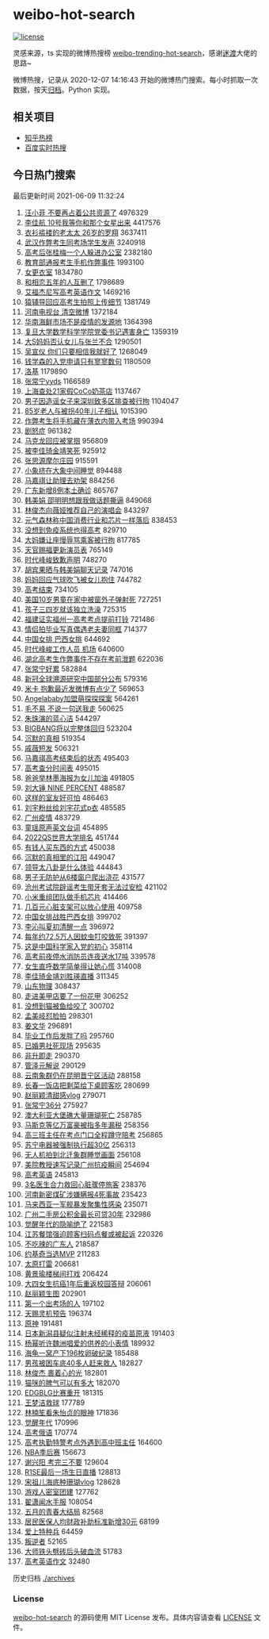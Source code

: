 # weibo-hot-search

[![license](https://img.shields.io/github/license/Arrackisarookie/weibo-hot-search)](https://github.com/Arrackisarookie/weibo-hot-search/blob/master/LICENSE)

灵感来源，ts 实现的微博热搜榜 [weibo-trending-hot-search](https://github.com/justjavac/weibo-trending-hot-search)，感谢[迷渡](https://github.com/justjavac)大佬的思路~

微博热搜，记录从 2020-12-07 14:16:43 开始的微博热门搜索。每小时抓取一次数据，按天[归档](./archives)。Python 实现。

## 相关项目
+ [知乎热榜](https://github.com/Arrackisarookie/zhihu-top-search)
+ [百度实时热搜](https://github.com/Arrackisarookie/baidu-hot-search)

## 今日热门搜索

<!-- Rank Begin -->

最后更新时间 2021-06-09 11:32:24

1. [汪小菲 不要再占着公共资源了](https://s.weibo.com/weibo?q=%23%E6%B1%AA%E5%B0%8F%E8%8F%B2%20%E4%B8%8D%E8%A6%81%E5%86%8D%E5%8D%A0%E7%9D%80%E5%85%AC%E5%85%B1%E8%B5%84%E6%BA%90%E4%BA%86%23&Refer=top) 4976329
1. [李佳航 10号我等你和那个女星出来](https://s.weibo.com/weibo?q=%E6%9D%8E%E4%BD%B3%E8%88%AA%2010%E5%8F%B7%E6%88%91%E7%AD%89%E4%BD%A0%E5%92%8C%E9%82%A3%E4%B8%AA%E5%A5%B3%E6%98%9F%E5%87%BA%E6%9D%A5&Refer=top) 4417576
1. [衣衫褴褛的老太太 26岁的罗翔](https://s.weibo.com/weibo?q=%E8%A1%A3%E8%A1%AB%E8%A4%B4%E8%A4%9B%E7%9A%84%E8%80%81%E5%A4%AA%E5%A4%AA%2026%E5%B2%81%E7%9A%84%E7%BD%97%E7%BF%94&Refer=top) 3637411
1. [武汉作弊考生同考场学生发声](https://s.weibo.com/weibo?q=%23%E6%AD%A6%E6%B1%89%E4%BD%9C%E5%BC%8A%E8%80%83%E7%94%9F%E5%90%8C%E8%80%83%E5%9C%BA%E5%AD%A6%E7%94%9F%E5%8F%91%E5%A3%B0%23&Refer=top) 3240918
1. [高考后张桂梅一个人躲进办公室](https://s.weibo.com/weibo?q=%23%E9%AB%98%E8%80%83%E5%90%8E%E5%BC%A0%E6%A1%82%E6%A2%85%E4%B8%80%E4%B8%AA%E4%BA%BA%E8%BA%B2%E8%BF%9B%E5%8A%9E%E5%85%AC%E5%AE%A4%23&Refer=top) 2382180
1. [教育部通报考生手机作弊事件](https://s.weibo.com/weibo?q=%E6%95%99%E8%82%B2%E9%83%A8%E9%80%9A%E6%8A%A5%E8%80%83%E7%94%9F%E6%89%8B%E6%9C%BA%E4%BD%9C%E5%BC%8A%E4%BA%8B%E4%BB%B6&Refer=top) 1993100
1. [女更衣室](https://s.weibo.com/weibo?q=%E5%A5%B3%E6%9B%B4%E8%A1%A3%E5%AE%A4&Refer=top) 1834780
1. [和相恋五年的人互删了](https://s.weibo.com/weibo?q=%23%E5%92%8C%E7%9B%B8%E6%81%8B%E4%BA%94%E5%B9%B4%E7%9A%84%E4%BA%BA%E4%BA%92%E5%88%A0%E4%BA%86%23&Refer=top) 1798689
1. [艾福杰尼写高考英语作文](https://s.weibo.com/weibo?q=%23%E8%89%BE%E7%A6%8F%E6%9D%B0%E5%B0%BC%E5%86%99%E9%AB%98%E8%80%83%E8%8B%B1%E8%AF%AD%E4%BD%9C%E6%96%87%23&Refer=top) 1469216
1. [猿辅导回应高考生拍照上传细节](https://s.weibo.com/weibo?q=%23%E7%8C%BF%E8%BE%85%E5%AF%BC%E5%9B%9E%E5%BA%94%E9%AB%98%E8%80%83%E7%94%9F%E6%8B%8D%E7%85%A7%E4%B8%8A%E4%BC%A0%E7%BB%86%E8%8A%82%23&Refer=top) 1381749
1. [河南电视台 清空微博](https://s.weibo.com/weibo?q=%E6%B2%B3%E5%8D%97%E7%94%B5%E8%A7%86%E5%8F%B0%20%E6%B8%85%E7%A9%BA%E5%BE%AE%E5%8D%9A&Refer=top) 1372184
1. [华南海鲜市场不是疫情的发源地](https://s.weibo.com/weibo?q=%23%E5%8D%8E%E5%8D%97%E6%B5%B7%E9%B2%9C%E5%B8%82%E5%9C%BA%E4%B8%8D%E6%98%AF%E7%96%AB%E6%83%85%E7%9A%84%E5%8F%91%E6%BA%90%E5%9C%B0%23&Refer=top) 1364398
1. [复旦大学数学科学学院党委书记遇害身亡](https://s.weibo.com/weibo?q=%23%E5%A4%8D%E6%97%A6%E5%A4%A7%E5%AD%A6%E6%95%B0%E5%AD%A6%E7%A7%91%E5%AD%A6%E5%AD%A6%E9%99%A2%E5%85%9A%E5%A7%94%E4%B9%A6%E8%AE%B0%E9%81%87%E5%AE%B3%E8%BA%AB%E4%BA%A1%23&Refer=top) 1359319
1. [大S妈妈否认女儿与张兰不合](https://s.weibo.com/weibo?q=%23%E5%A4%A7S%E5%A6%88%E5%A6%88%E5%90%A6%E8%AE%A4%E5%A5%B3%E5%84%BF%E4%B8%8E%E5%BC%A0%E5%85%B0%E4%B8%8D%E5%90%88%23&Refer=top) 1290501
1. [吴宣仪 你们只要相信我就好了](https://s.weibo.com/weibo?q=%E5%90%B4%E5%AE%A3%E4%BB%AA%20%E4%BD%A0%E4%BB%AC%E5%8F%AA%E8%A6%81%E7%9B%B8%E4%BF%A1%E6%88%91%E5%B0%B1%E5%A5%BD%E4%BA%86&Refer=top) 1268049
1. [钱学森的入党申请只有寥寥数句](https://s.weibo.com/weibo?q=%23%E9%92%B1%E5%AD%A6%E6%A3%AE%E7%9A%84%E5%85%A5%E5%85%9A%E7%94%B3%E8%AF%B7%E5%8F%AA%E6%9C%89%E5%AF%A5%E5%AF%A5%E6%95%B0%E5%8F%A5%23&Refer=top) 1180509
1. [洛基](https://s.weibo.com/weibo?q=%E6%B4%9B%E5%9F%BA&Refer=top) 1179890
1. [张常宁yyds](https://s.weibo.com/weibo?q=%E5%BC%A0%E5%B8%B8%E5%AE%81yyds&Refer=top) 1166589
1. [上海查处21家假CoCo奶茶店](https://s.weibo.com/weibo?q=%23%E4%B8%8A%E6%B5%B7%E6%9F%A5%E5%A4%8421%E5%AE%B6%E5%81%87CoCo%E5%A5%B6%E8%8C%B6%E5%BA%97%23&Refer=top) 1137467
1. [男子因造谣女子来深圳致多区排查被行拘](https://s.weibo.com/weibo?q=%23%E7%94%B7%E5%AD%90%E5%9B%A0%E9%80%A0%E8%B0%A3%E5%A5%B3%E5%AD%90%E6%9D%A5%E6%B7%B1%E5%9C%B3%E8%87%B4%E5%A4%9A%E5%8C%BA%E6%8E%92%E6%9F%A5%E8%A2%AB%E8%A1%8C%E6%8B%98%23&Refer=top) 1104047
1. [85岁老人与被拐40年儿子相认](https://s.weibo.com/weibo?q=%2385%E5%B2%81%E8%80%81%E4%BA%BA%E4%B8%8E%E8%A2%AB%E6%8B%9040%E5%B9%B4%E5%84%BF%E5%AD%90%E7%9B%B8%E8%AE%A4%23&Refer=top) 1015390
1. [作弊考生将手机藏在薄衣内带入考场](https://s.weibo.com/weibo?q=%23%E4%BD%9C%E5%BC%8A%E8%80%83%E7%94%9F%E5%B0%86%E6%89%8B%E6%9C%BA%E8%97%8F%E5%9C%A8%E8%96%84%E8%A1%A3%E5%86%85%E5%B8%A6%E5%85%A5%E8%80%83%E5%9C%BA%23&Refer=top) 990394
1. [剧怒症](https://s.weibo.com/weibo?q=%23%E5%89%A7%E6%80%92%E7%97%87%23&Refer=top) 961382
1. [马克龙回应被掌掴](https://s.weibo.com/weibo?q=%23%E9%A9%AC%E5%85%8B%E9%BE%99%E5%9B%9E%E5%BA%94%E8%A2%AB%E6%8E%8C%E6%8E%B4%23&Refer=top) 956809
1. [被李佳琦金靖笑死](https://s.weibo.com/weibo?q=%23%E8%A2%AB%E6%9D%8E%E4%BD%B3%E7%90%A6%E9%87%91%E9%9D%96%E7%AC%91%E6%AD%BB%23&Refer=top) 925912
1. [张思源摩尔庄园](https://s.weibo.com/weibo?q=%23%E5%BC%A0%E6%80%9D%E6%BA%90%E6%91%A9%E5%B0%94%E5%BA%84%E5%9B%AD%23&Refer=top) 915591
1. [小象挤在大象中间睡觉](https://s.weibo.com/weibo?q=%23%E5%B0%8F%E8%B1%A1%E6%8C%A4%E5%9C%A8%E5%A4%A7%E8%B1%A1%E4%B8%AD%E9%97%B4%E7%9D%A1%E8%A7%89%23&Refer=top) 894488
1. [马嘉祺让助理去劝架](https://s.weibo.com/weibo?q=%23%E9%A9%AC%E5%98%89%E7%A5%BA%E8%AE%A9%E5%8A%A9%E7%90%86%E5%8E%BB%E5%8A%9D%E6%9E%B6%23&Refer=top) 884256
1. [广东新增8例本土确诊](https://s.weibo.com/weibo?q=%23%E5%B9%BF%E4%B8%9C%E6%96%B0%E5%A2%9E8%E4%BE%8B%E6%9C%AC%E5%9C%9F%E7%A1%AE%E8%AF%8A%23&Refer=top) 865767
1. [韩美娟 邵明明想跟我做话题撕逼](https://s.weibo.com/weibo?q=%E9%9F%A9%E7%BE%8E%E5%A8%9F%20%E9%82%B5%E6%98%8E%E6%98%8E%E6%83%B3%E8%B7%9F%E6%88%91%E5%81%9A%E8%AF%9D%E9%A2%98%E6%92%95%E9%80%BC&Refer=top) 849068
1. [林俊杰向薇娅推荐自己的演唱会](https://s.weibo.com/weibo?q=%23%E6%9E%97%E4%BF%8A%E6%9D%B0%E5%90%91%E8%96%87%E5%A8%85%E6%8E%A8%E8%8D%90%E8%87%AA%E5%B7%B1%E7%9A%84%E6%BC%94%E5%94%B1%E4%BC%9A%23&Refer=top) 843297
1. [元气森林称中国消费行业和芯片一样落后](https://s.weibo.com/weibo?q=%23%E5%85%83%E6%B0%94%E6%A3%AE%E6%9E%97%E7%A7%B0%E4%B8%AD%E5%9B%BD%E6%B6%88%E8%B4%B9%E8%A1%8C%E4%B8%9A%E5%92%8C%E8%8A%AF%E7%89%87%E4%B8%80%E6%A0%B7%E8%90%BD%E5%90%8E%23&Refer=top) 838453
1. [没想到免疫系统也得高考](https://s.weibo.com/weibo?q=%23%E6%B2%A1%E6%83%B3%E5%88%B0%E5%85%8D%E7%96%AB%E7%B3%BB%E7%BB%9F%E4%B9%9F%E5%BE%97%E9%AB%98%E8%80%83%23&Refer=top) 829710
1. [大妈嫌让座慢辱骂乘客被行拘](https://s.weibo.com/weibo?q=%23%E5%A4%A7%E5%A6%88%E5%AB%8C%E8%AE%A9%E5%BA%A7%E6%85%A2%E8%BE%B1%E9%AA%82%E4%B9%98%E5%AE%A2%E8%A2%AB%E8%A1%8C%E6%8B%98%23&Refer=top) 817785
1. [天官赐福更新演员表](https://s.weibo.com/weibo?q=%23%E5%A4%A9%E5%AE%98%E8%B5%90%E7%A6%8F%E6%9B%B4%E6%96%B0%E6%BC%94%E5%91%98%E8%A1%A8%23&Refer=top) 765149
1. [时代峰峻致歉声明](https://s.weibo.com/weibo?q=%23%E6%97%B6%E4%BB%A3%E5%B3%B0%E5%B3%BB%E8%87%B4%E6%AD%89%E5%A3%B0%E6%98%8E%23&Refer=top) 748270
1. [胡宾果晒与韩美娟聊天记录](https://s.weibo.com/weibo?q=%E8%83%A1%E5%AE%BE%E6%9E%9C%E6%99%92%E4%B8%8E%E9%9F%A9%E7%BE%8E%E5%A8%9F%E8%81%8A%E5%A4%A9%E8%AE%B0%E5%BD%95&Refer=top) 747016
1. [妈妈回应气球吹飞被女儿抱住](https://s.weibo.com/weibo?q=%23%E5%A6%88%E5%A6%88%E5%9B%9E%E5%BA%94%E6%B0%94%E7%90%83%E5%90%B9%E9%A3%9E%E8%A2%AB%E5%A5%B3%E5%84%BF%E6%8A%B1%E4%BD%8F%23&Refer=top) 744782
1. [高考结束](https://s.weibo.com/weibo?q=%23%E9%AB%98%E8%80%83%E7%BB%93%E6%9D%9F%23&Refer=top) 734105
1. [美国10岁男童在家中被窗外子弹射死](https://s.weibo.com/weibo?q=%23%E7%BE%8E%E5%9B%BD10%E5%B2%81%E7%94%B7%E7%AB%A5%E5%9C%A8%E5%AE%B6%E4%B8%AD%E8%A2%AB%E7%AA%97%E5%A4%96%E5%AD%90%E5%BC%B9%E5%B0%84%E6%AD%BB%23&Refer=top) 727251
1. [孩子三四岁就该独立洗澡](https://s.weibo.com/weibo?q=%23%E5%AD%A9%E5%AD%90%E4%B8%89%E5%9B%9B%E5%B2%81%E5%B0%B1%E8%AF%A5%E7%8B%AC%E7%AB%8B%E6%B4%97%E6%BE%A1%23&Refer=top) 725315
1. [福建证实福州一高考考点提前打铃](https://s.weibo.com/weibo?q=%23%E7%A6%8F%E5%BB%BA%E8%AF%81%E5%AE%9E%E7%A6%8F%E5%B7%9E%E4%B8%80%E9%AB%98%E8%80%83%E8%80%83%E7%82%B9%E6%8F%90%E5%89%8D%E6%89%93%E9%93%83%23&Refer=top) 721486
1. [情侣拍毕业写真偶遇老夫妻同框](https://s.weibo.com/weibo?q=%23%E6%83%85%E4%BE%A3%E6%8B%8D%E6%AF%95%E4%B8%9A%E5%86%99%E7%9C%9F%E5%81%B6%E9%81%87%E8%80%81%E5%A4%AB%E5%A6%BB%E5%90%8C%E6%A1%86%23&Refer=top) 714377
1. [中国女排 巴西女排](https://s.weibo.com/weibo?q=%E4%B8%AD%E5%9B%BD%E5%A5%B3%E6%8E%92%20%E5%B7%B4%E8%A5%BF%E5%A5%B3%E6%8E%92&Refer=top) 644692
1. [时代峰峻工作人员 机场](https://s.weibo.com/weibo?q=%E6%97%B6%E4%BB%A3%E5%B3%B0%E5%B3%BB%E5%B7%A5%E4%BD%9C%E4%BA%BA%E5%91%98%20%E6%9C%BA%E5%9C%BA&Refer=top) 640600
1. [湖北高考生作弊事件不存在考前泄题](https://s.weibo.com/weibo?q=%23%E6%B9%96%E5%8C%97%E9%AB%98%E8%80%83%E7%94%9F%E4%BD%9C%E5%BC%8A%E4%BA%8B%E4%BB%B6%E4%B8%8D%E5%AD%98%E5%9C%A8%E8%80%83%E5%89%8D%E6%B3%84%E9%A2%98%23&Refer=top) 622036
1. [张常宁好累](https://s.weibo.com/weibo?q=%E5%BC%A0%E5%B8%B8%E5%AE%81%E5%A5%BD%E7%B4%AF&Refer=top) 582884
1. [新冠全球溯源研究中国部分公布](https://s.weibo.com/weibo?q=%23%E6%96%B0%E5%86%A0%E5%85%A8%E7%90%83%E6%BA%AF%E6%BA%90%E7%A0%94%E7%A9%B6%E4%B8%AD%E5%9B%BD%E9%83%A8%E5%88%86%E5%85%AC%E5%B8%83%23&Refer=top) 579316
1. [米卡 抱歉最近发微博有点少了](https://s.weibo.com/weibo?q=%23%E7%B1%B3%E5%8D%A1%20%E6%8A%B1%E6%AD%89%E6%9C%80%E8%BF%91%E5%8F%91%E5%BE%AE%E5%8D%9A%E6%9C%89%E7%82%B9%E5%B0%91%E4%BA%86%23&Refer=top) 569653
1. [Angelababy加盟萌探探探案](https://s.weibo.com/weibo?q=%23Angelababy%E5%8A%A0%E7%9B%9F%E8%90%8C%E6%8E%A2%E6%8E%A2%E6%8E%A2%E6%A1%88%23&Refer=top) 564261
1. [毛不易 不说一句送我走](https://s.weibo.com/weibo?q=%E6%AF%9B%E4%B8%8D%E6%98%93%20%E4%B8%8D%E8%AF%B4%E4%B8%80%E5%8F%A5%E9%80%81%E6%88%91%E8%B5%B0&Refer=top) 560625
1. [朱珠演的蓝心洁](https://s.weibo.com/weibo?q=%23%E6%9C%B1%E7%8F%A0%E6%BC%94%E7%9A%84%E8%93%9D%E5%BF%83%E6%B4%81%23&Refer=top) 544297
1. [BIGBANG将以完整体回归](https://s.weibo.com/weibo?q=%23BIGBANG%E5%B0%86%E4%BB%A5%E5%AE%8C%E6%95%B4%E4%BD%93%E5%9B%9E%E5%BD%92%23&Refer=top) 523204
1. [沉默的真相](https://s.weibo.com/weibo?q=%E6%B2%89%E9%BB%98%E7%9A%84%E7%9C%9F%E7%9B%B8&Refer=top) 519354
1. [戚薇短发](https://s.weibo.com/weibo?q=%23%E6%88%9A%E8%96%87%E7%9F%AD%E5%8F%91%23&Refer=top) 506321
1. [马嘉祺高考结束后的状态](https://s.weibo.com/weibo?q=%23%E9%A9%AC%E5%98%89%E7%A5%BA%E9%AB%98%E8%80%83%E7%BB%93%E6%9D%9F%E5%90%8E%E7%9A%84%E7%8A%B6%E6%80%81%23&Refer=top) 495403
1. [高考查分时间表](https://s.weibo.com/weibo?q=%23%E9%AB%98%E8%80%83%E6%9F%A5%E5%88%86%E6%97%B6%E9%97%B4%E8%A1%A8%23&Refer=top) 495015
1. [爸爸举林墨海报为女儿加油](https://s.weibo.com/weibo?q=%23%E7%88%B8%E7%88%B8%E4%B8%BE%E6%9E%97%E5%A2%A8%E6%B5%B7%E6%8A%A5%E4%B8%BA%E5%A5%B3%E5%84%BF%E5%8A%A0%E6%B2%B9%23&Refer=top) 491805
1. [刘大锤 NINE PERCENT](https://s.weibo.com/weibo?q=%E5%88%98%E5%A4%A7%E9%94%A4%20NINE%20PERCENT&Refer=top) 488587
1. [这样的室友好可怕](https://s.weibo.com/weibo?q=%23%E8%BF%99%E6%A0%B7%E7%9A%84%E5%AE%A4%E5%8F%8B%E5%A5%BD%E5%8F%AF%E6%80%95%23&Refer=top) 486463
1. [刘宇粉丝给刘宇花式p衣](https://s.weibo.com/weibo?q=%23%E5%88%98%E5%AE%87%E7%B2%89%E4%B8%9D%E7%BB%99%E5%88%98%E5%AE%87%E8%8A%B1%E5%BC%8Fp%E8%A1%A3%23&Refer=top) 485585
1. [广州疫情](https://s.weibo.com/weibo?q=%23%E5%B9%BF%E5%B7%9E%E7%96%AB%E6%83%85%23&Refer=top) 483729
1. [童瑶原声英文台词](https://s.weibo.com/weibo?q=%23%E7%AB%A5%E7%91%B6%E5%8E%9F%E5%A3%B0%E8%8B%B1%E6%96%87%E5%8F%B0%E8%AF%8D%23&Refer=top) 454895
1. [2022QS世界大学排名](https://s.weibo.com/weibo?q=%232022QS%E4%B8%96%E7%95%8C%E5%A4%A7%E5%AD%A6%E6%8E%92%E5%90%8D%23&Refer=top) 451744
1. [有钱人买东西的方式](https://s.weibo.com/weibo?q=%23%E6%9C%89%E9%92%B1%E4%BA%BA%E4%B9%B0%E4%B8%9C%E8%A5%BF%E7%9A%84%E6%96%B9%E5%BC%8F%23&Refer=top) 450038
1. [沉默的真相里的江阳](https://s.weibo.com/weibo?q=%E6%B2%89%E9%BB%98%E7%9A%84%E7%9C%9F%E7%9B%B8%E9%87%8C%E7%9A%84%E6%B1%9F%E9%98%B3&Refer=top) 449047
1. [领导太八卦是什么体验](https://s.weibo.com/weibo?q=%23%E9%A2%86%E5%AF%BC%E5%A4%AA%E5%85%AB%E5%8D%A6%E6%98%AF%E4%BB%80%E4%B9%88%E4%BD%93%E9%AA%8C%23&Refer=top) 444843
1. [男子无防护从6楼窗户爬出浇花](https://s.weibo.com/weibo?q=%23%E7%94%B7%E5%AD%90%E6%97%A0%E9%98%B2%E6%8A%A4%E4%BB%8E6%E6%A5%BC%E7%AA%97%E6%88%B7%E7%88%AC%E5%87%BA%E6%B5%87%E8%8A%B1%23&Refer=top) 431577
1. [沧州考试院辟谣考生带牙套无法过安检](https://s.weibo.com/weibo?q=%23%E6%B2%A7%E5%B7%9E%E8%80%83%E8%AF%95%E9%99%A2%E8%BE%9F%E8%B0%A3%E8%80%83%E7%94%9F%E5%B8%A6%E7%89%99%E5%A5%97%E6%97%A0%E6%B3%95%E8%BF%87%E5%AE%89%E6%A3%80%23&Refer=top) 421102
1. [小米重组团队做手机芯片](https://s.weibo.com/weibo?q=%23%E5%B0%8F%E7%B1%B3%E9%87%8D%E7%BB%84%E5%9B%A2%E9%98%9F%E5%81%9A%E6%89%8B%E6%9C%BA%E8%8A%AF%E7%89%87%23&Refer=top) 414466
1. [几百元心脏支架可以放心使用](https://s.weibo.com/weibo?q=%23%E5%87%A0%E7%99%BE%E5%85%83%E5%BF%83%E8%84%8F%E6%94%AF%E6%9E%B6%E5%8F%AF%E4%BB%A5%E6%94%BE%E5%BF%83%E4%BD%BF%E7%94%A8%23&Refer=top) 409758
1. [中国女排战胜巴西女排](https://s.weibo.com/weibo?q=%23%E4%B8%AD%E5%9B%BD%E5%A5%B3%E6%8E%92%E6%88%98%E8%83%9C%E5%B7%B4%E8%A5%BF%E5%A5%B3%E6%8E%92%23&Refer=top) 399702
1. [李沁叫夏初清醒一点](https://s.weibo.com/weibo?q=%23%E6%9D%8E%E6%B2%81%E5%8F%AB%E5%A4%8F%E5%88%9D%E6%B8%85%E9%86%92%E4%B8%80%E7%82%B9%23&Refer=top) 396972
1. [每年约72.5万人因蚊虫叮咬致死](https://s.weibo.com/weibo?q=%23%E6%AF%8F%E5%B9%B4%E7%BA%A672.5%E4%B8%87%E4%BA%BA%E5%9B%A0%E8%9A%8A%E8%99%AB%E5%8F%AE%E5%92%AC%E8%87%B4%E6%AD%BB%23&Refer=top) 391397
1. [这是中国科学家入党的初心](https://s.weibo.com/weibo?q=%23%E8%BF%99%E6%98%AF%E4%B8%AD%E5%9B%BD%E7%A7%91%E5%AD%A6%E5%AE%B6%E5%85%A5%E5%85%9A%E7%9A%84%E5%88%9D%E5%BF%83%23&Refer=top) 358114
1. [高考前夜停水消防员连夜送水17吨](https://s.weibo.com/weibo?q=%23%E9%AB%98%E8%80%83%E5%89%8D%E5%A4%9C%E5%81%9C%E6%B0%B4%E6%B6%88%E9%98%B2%E5%91%98%E8%BF%9E%E5%A4%9C%E9%80%81%E6%B0%B417%E5%90%A8%23&Refer=top) 339578
1. [女生直呼数学简单得让她心慌](https://s.weibo.com/weibo?q=%23%E5%A5%B3%E7%94%9F%E7%9B%B4%E5%91%BC%E6%95%B0%E5%AD%A6%E7%AE%80%E5%8D%95%E5%BE%97%E8%AE%A9%E5%A5%B9%E5%BF%83%E6%85%8C%23&Refer=top) 314008
1. [李佳琦金靖刘胜瑛直播](https://s.weibo.com/weibo?q=%23%E6%9D%8E%E4%BD%B3%E7%90%A6%E9%87%91%E9%9D%96%E5%88%98%E8%83%9C%E7%91%9B%E7%9B%B4%E6%92%AD%23&Refer=top) 311345
1. [山东物理](https://s.weibo.com/weibo?q=%E5%B1%B1%E4%B8%9C%E7%89%A9%E7%90%86&Refer=top) 308437
1. [走进美甲店要了一份花甲](https://s.weibo.com/weibo?q=%23%E8%B5%B0%E8%BF%9B%E7%BE%8E%E7%94%B2%E5%BA%97%E8%A6%81%E4%BA%86%E4%B8%80%E4%BB%BD%E8%8A%B1%E7%94%B2%23&Refer=top) 306252
1. [没想到猫被鱼给咬了](https://s.weibo.com/weibo?q=%23%E6%B2%A1%E6%83%B3%E5%88%B0%E7%8C%AB%E8%A2%AB%E9%B1%BC%E7%BB%99%E5%92%AC%E4%BA%86%23&Refer=top) 300702
1. [孟美岐怼脸拍](https://s.weibo.com/weibo?q=%23%E5%AD%9F%E7%BE%8E%E5%B2%90%E6%80%BC%E8%84%B8%E6%8B%8D%23&Refer=top) 298301
1. [姜文华](https://s.weibo.com/weibo?q=%E5%A7%9C%E6%96%87%E5%8D%8E&Refer=top) 296891
1. [毕业工作后发胖了吗](https://s.weibo.com/weibo?q=%23%E6%AF%95%E4%B8%9A%E5%B7%A5%E4%BD%9C%E5%90%8E%E5%8F%91%E8%83%96%E4%BA%86%E5%90%97%23&Refer=top) 295760
1. [已婚男社死现场](https://s.weibo.com/weibo?q=%23%E5%B7%B2%E5%A9%9A%E7%94%B7%E7%A4%BE%E6%AD%BB%E7%8E%B0%E5%9C%BA%23&Refer=top) 295635
1. [非升即走](https://s.weibo.com/weibo?q=%E9%9D%9E%E5%8D%87%E5%8D%B3%E8%B5%B0&Refer=top) 290370
1. [管泽元解说](https://s.weibo.com/weibo?q=%E7%AE%A1%E6%B3%BD%E5%85%83%E8%A7%A3%E8%AF%B4&Refer=top) 290129
1. [云南象群仍在昆明晋宁区活动](https://s.weibo.com/weibo?q=%23%E4%BA%91%E5%8D%97%E8%B1%A1%E7%BE%A4%E4%BB%8D%E5%9C%A8%E6%98%86%E6%98%8E%E6%99%8B%E5%AE%81%E5%8C%BA%E6%B4%BB%E5%8A%A8%23&Refer=top) 288158
1. [长春一饭店把剩菜给下桌顾客吃](https://s.weibo.com/weibo?q=%23%E9%95%BF%E6%98%A5%E4%B8%80%E9%A5%AD%E5%BA%97%E6%8A%8A%E5%89%A9%E8%8F%9C%E7%BB%99%E4%B8%8B%E6%A1%8C%E9%A1%BE%E5%AE%A2%E5%90%83%23&Refer=top) 280699
1. [赵丽颖清甜感vlog](https://s.weibo.com/weibo?q=%E8%B5%B5%E4%B8%BD%E9%A2%96%E6%B8%85%E7%94%9C%E6%84%9Fvlog&Refer=top) 279071
1. [张常宁36分](https://s.weibo.com/weibo?q=%23%E5%BC%A0%E5%B8%B8%E5%AE%8136%E5%88%86%23&Refer=top) 275927
1. [澳大利亚大堡礁大量珊瑚死亡](https://s.weibo.com/weibo?q=%23%E6%BE%B3%E5%A4%A7%E5%88%A9%E4%BA%9A%E5%A4%A7%E5%A0%A1%E7%A4%81%E5%A4%A7%E9%87%8F%E7%8F%8A%E7%91%9A%E6%AD%BB%E4%BA%A1%23&Refer=top) 258785
1. [马斯克等亿万富豪被指多年漏税](https://s.weibo.com/weibo?q=%23%E9%A9%AC%E6%96%AF%E5%85%8B%E7%AD%89%E4%BA%BF%E4%B8%87%E5%AF%8C%E8%B1%AA%E8%A2%AB%E6%8C%87%E5%A4%9A%E5%B9%B4%E6%BC%8F%E7%A8%8E%23&Refer=top) 258356
1. [高三班主任在考点门口全程蹲守陪考](https://s.weibo.com/weibo?q=%23%E9%AB%98%E4%B8%89%E7%8F%AD%E4%B8%BB%E4%BB%BB%E5%9C%A8%E8%80%83%E7%82%B9%E9%97%A8%E5%8F%A3%E5%85%A8%E7%A8%8B%E8%B9%B2%E5%AE%88%E9%99%AA%E8%80%83%23&Refer=top) 256865
1. [苏宁电器被强制执行超30亿](https://s.weibo.com/weibo?q=%23%E8%8B%8F%E5%AE%81%E7%94%B5%E5%99%A8%E8%A2%AB%E5%BC%BA%E5%88%B6%E6%89%A7%E8%A1%8C%E8%B6%8530%E4%BA%BF%23&Refer=top) 256313
1. [无人机拍到北迁象群睡觉画面](https://s.weibo.com/weibo?q=%23%E6%97%A0%E4%BA%BA%E6%9C%BA%E6%8B%8D%E5%88%B0%E5%8C%97%E8%BF%81%E8%B1%A1%E7%BE%A4%E7%9D%A1%E8%A7%89%E7%94%BB%E9%9D%A2%23&Refer=top) 256108
1. [美院教授速写记录广州抗疫瞬间](https://s.weibo.com/weibo?q=%23%E7%BE%8E%E9%99%A2%E6%95%99%E6%8E%88%E9%80%9F%E5%86%99%E8%AE%B0%E5%BD%95%E5%B9%BF%E5%B7%9E%E6%8A%97%E7%96%AB%E7%9E%AC%E9%97%B4%23&Refer=top) 254694
1. [高考英语](https://s.weibo.com/weibo?q=%E9%AB%98%E8%80%83%E8%8B%B1%E8%AF%AD&Refer=top) 245813
1. [3名医生合力救回心脏骤停旅客](https://s.weibo.com/weibo?q=%233%E5%90%8D%E5%8C%BB%E7%94%9F%E5%90%88%E5%8A%9B%E6%95%91%E5%9B%9E%E5%BF%83%E8%84%8F%E9%AA%A4%E5%81%9C%E6%97%85%E5%AE%A2%23&Refer=top) 238376
1. [河南新密煤矿涉嫌瞒报4死事故](https://s.weibo.com/weibo?q=%23%E6%B2%B3%E5%8D%97%E6%96%B0%E5%AF%86%E7%85%A4%E7%9F%BF%E6%B6%89%E5%AB%8C%E7%9E%92%E6%8A%A54%E6%AD%BB%E4%BA%8B%E6%95%85%23&Refer=top) 235423
1. [马来西亚一军舰暴发聚集性感染](https://s.weibo.com/weibo?q=%23%E9%A9%AC%E6%9D%A5%E8%A5%BF%E4%BA%9A%E4%B8%80%E5%86%9B%E8%88%B0%E6%9A%B4%E5%8F%91%E8%81%9A%E9%9B%86%E6%80%A7%E6%84%9F%E6%9F%93%23&Refer=top) 235071
1. [广州二手房公积金最长可贷30年](https://s.weibo.com/weibo?q=%23%E5%B9%BF%E5%B7%9E%E4%BA%8C%E6%89%8B%E6%88%BF%E5%85%AC%E7%A7%AF%E9%87%91%E6%9C%80%E9%95%BF%E5%8F%AF%E8%B4%B730%E5%B9%B4%23&Refer=top) 232986
1. [觉醒年代的隐喻绝了](https://s.weibo.com/weibo?q=%23%E8%A7%89%E9%86%92%E5%B9%B4%E4%BB%A3%E7%9A%84%E9%9A%90%E5%96%BB%E7%BB%9D%E4%BA%86%23&Refer=top) 221583
1. [江苏餐馆强迫顾客扫码点餐或被起诉](https://s.weibo.com/weibo?q=%23%E6%B1%9F%E8%8B%8F%E9%A4%90%E9%A6%86%E5%BC%BA%E8%BF%AB%E9%A1%BE%E5%AE%A2%E6%89%AB%E7%A0%81%E7%82%B9%E9%A4%90%E6%88%96%E8%A2%AB%E8%B5%B7%E8%AF%89%23&Refer=top) 220326
1. [不吃辣的广东人](https://s.weibo.com/weibo?q=%23%E4%B8%8D%E5%90%83%E8%BE%A3%E7%9A%84%E5%B9%BF%E4%B8%9C%E4%BA%BA%23&Refer=top) 218587
1. [约基奇当选MVP](https://s.weibo.com/weibo?q=%23%E7%BA%A6%E5%9F%BA%E5%A5%87%E5%BD%93%E9%80%89MVP%23&Refer=top) 211283
1. [太原打雷](https://s.weibo.com/weibo?q=%23%E5%A4%AA%E5%8E%9F%E6%89%93%E9%9B%B7%23&Refer=top) 206681
1. [黄景瑜楼梯间打戏](https://s.weibo.com/weibo?q=%23%E9%BB%84%E6%99%AF%E7%91%9C%E6%A5%BC%E6%A2%AF%E9%97%B4%E6%89%93%E6%88%8F%23&Refer=top) 206424
1. [大四女生抗癌1年后重返校园答辩](https://s.weibo.com/weibo?q=%23%E5%A4%A7%E5%9B%9B%E5%A5%B3%E7%94%9F%E6%8A%97%E7%99%8C1%E5%B9%B4%E5%90%8E%E9%87%8D%E8%BF%94%E6%A0%A1%E5%9B%AD%E7%AD%94%E8%BE%A9%23&Refer=top) 206061
1. [赵丽颖生图](https://s.weibo.com/weibo?q=%23%E8%B5%B5%E4%B8%BD%E9%A2%96%E7%94%9F%E5%9B%BE%23&Refer=top) 202901
1. [第一个出考场的人](https://s.weibo.com/weibo?q=%23%E7%AC%AC%E4%B8%80%E4%B8%AA%E5%87%BA%E8%80%83%E5%9C%BA%E7%9A%84%E4%BA%BA%23&Refer=top) 197102
1. [天赐灵机预告](https://s.weibo.com/weibo?q=%23%E5%A4%A9%E8%B5%90%E7%81%B5%E6%9C%BA%E9%A2%84%E5%91%8A%23&Refer=top) 196374
1. [原神](https://s.weibo.com/weibo?q=%E5%8E%9F%E7%A5%9E&Refer=top) 191481
1. [日本新潟县疑似注射未经稀释的疫苗原液](https://s.weibo.com/weibo?q=%23%E6%97%A5%E6%9C%AC%E6%96%B0%E6%BD%9F%E5%8E%BF%E7%96%91%E4%BC%BC%E6%B3%A8%E5%B0%84%E6%9C%AA%E7%BB%8F%E7%A8%80%E9%87%8A%E7%9A%84%E7%96%AB%E8%8B%97%E5%8E%9F%E6%B6%B2%23&Refer=top) 191403
1. [杨幂听许魏洲唱爱的供养的小表情](https://s.weibo.com/weibo?q=%23%E6%9D%A8%E5%B9%82%E5%90%AC%E8%AE%B8%E9%AD%8F%E6%B4%B2%E5%94%B1%E7%88%B1%E7%9A%84%E4%BE%9B%E5%85%BB%E7%9A%84%E5%B0%8F%E8%A1%A8%E6%83%85%23&Refer=top) 189932
1. [海龟一窝产下196枚卵破纪录](https://s.weibo.com/weibo?q=%23%E6%B5%B7%E9%BE%9F%E4%B8%80%E7%AA%9D%E4%BA%A7%E4%B8%8B196%E6%9E%9A%E5%8D%B5%E7%A0%B4%E7%BA%AA%E5%BD%95%23&Refer=top) 185488
1. [男孩被困车底40多人赶来救人](https://s.weibo.com/weibo?q=%23%E7%94%B7%E5%AD%A9%E8%A2%AB%E5%9B%B0%E8%BD%A6%E5%BA%9540%E5%A4%9A%E4%BA%BA%E8%B5%B6%E6%9D%A5%E6%95%91%E4%BA%BA%23&Refer=top) 182827
1. [林俊杰 裹着心的光](https://s.weibo.com/weibo?q=%E6%9E%97%E4%BF%8A%E6%9D%B0%20%E8%A3%B9%E7%9D%80%E5%BF%83%E7%9A%84%E5%85%89&Refer=top) 182801
1. [猫咪的脾气可以有多大](https://s.weibo.com/weibo?q=%23%E7%8C%AB%E5%92%AA%E7%9A%84%E8%84%BE%E6%B0%94%E5%8F%AF%E4%BB%A5%E6%9C%89%E5%A4%9A%E5%A4%A7%23&Refer=top) 182070
1. [EDGBLG比赛重开](https://s.weibo.com/weibo?q=EDGBLG%E6%AF%94%E8%B5%9B%E9%87%8D%E5%BC%80&Refer=top) 181315
1. [王梦洁救球](https://s.weibo.com/weibo?q=%23%E7%8E%8B%E6%A2%A6%E6%B4%81%E6%95%91%E7%90%83%23&Refer=top) 177789
1. [林楠笙看朱怡贞的眼神](https://s.weibo.com/weibo?q=%23%E6%9E%97%E6%A5%A0%E7%AC%99%E7%9C%8B%E6%9C%B1%E6%80%A1%E8%B4%9E%E7%9A%84%E7%9C%BC%E7%A5%9E%23&Refer=top) 171836
1. [觉醒年代](https://s.weibo.com/weibo?q=%E8%A7%89%E9%86%92%E5%B9%B4%E4%BB%A3&Refer=top) 170996
1. [高考俄语](https://s.weibo.com/weibo?q=%E9%AB%98%E8%80%83%E4%BF%84%E8%AF%AD&Refer=top) 170774
1. [高考执勤特警考点外遇到高中班主任](https://s.weibo.com/weibo?q=%23%E9%AB%98%E8%80%83%E6%89%A7%E5%8B%A4%E7%89%B9%E8%AD%A6%E8%80%83%E7%82%B9%E5%A4%96%E9%81%87%E5%88%B0%E9%AB%98%E4%B8%AD%E7%8F%AD%E4%B8%BB%E4%BB%BB%23&Refer=top) 164600
1. [NBA季后赛](https://s.weibo.com/weibo?q=%23NBA%E5%AD%A3%E5%90%8E%E8%B5%9B%23&Refer=top) 156673
1. [谢兴阳 考完三不要](https://s.weibo.com/weibo?q=%23%E8%B0%A2%E5%85%B4%E9%98%B3%20%E8%80%83%E5%AE%8C%E4%B8%89%E4%B8%8D%E8%A6%81%23&Refer=top) 129604
1. [R1SE最后一场生日直播](https://s.weibo.com/weibo?q=%23R1SE%E6%9C%80%E5%90%8E%E4%B8%80%E5%9C%BA%E7%94%9F%E6%97%A5%E7%9B%B4%E6%92%AD%23&Refer=top) 128813
1. [宋祖儿海底种珊瑚vlog](https://s.weibo.com/weibo?q=%23%E5%AE%8B%E7%A5%96%E5%84%BF%E6%B5%B7%E5%BA%95%E7%A7%8D%E7%8F%8A%E7%91%9Avlog%23&Refer=top) 128628
1. [游戏人密室团建](https://s.weibo.com/weibo?q=%23%E6%B8%B8%E6%88%8F%E4%BA%BA%E5%AF%86%E5%AE%A4%E5%9B%A2%E5%BB%BA%23&Refer=top) 127762
1. [翟潇闻水手服](https://s.weibo.com/weibo?q=%23%E7%BF%9F%E6%BD%87%E9%97%BB%E6%B0%B4%E6%89%8B%E6%9C%8D%23&Refer=top) 108054
1. [五月的青春大结局](https://s.weibo.com/weibo?q=%E4%BA%94%E6%9C%88%E7%9A%84%E9%9D%92%E6%98%A5%E5%A4%A7%E7%BB%93%E5%B1%80&Refer=top) 82568
1. [居民医保人均财政补助标准新增30元](https://s.weibo.com/weibo?q=%23%E5%B1%85%E6%B0%91%E5%8C%BB%E4%BF%9D%E4%BA%BA%E5%9D%87%E8%B4%A2%E6%94%BF%E8%A1%A5%E5%8A%A9%E6%A0%87%E5%87%86%E6%96%B0%E5%A2%9E30%E5%85%83%23&Refer=top) 68199
1. [爱上特种兵](https://s.weibo.com/weibo?q=%E7%88%B1%E4%B8%8A%E7%89%B9%E7%A7%8D%E5%85%B5&Refer=top) 64459
1. [叛逆者](https://s.weibo.com/weibo?q=%E5%8F%9B%E9%80%86%E8%80%85&Refer=top) 52165
1. [大师铁头劈砖后头破血流](https://s.weibo.com/weibo?q=%23%E5%A4%A7%E5%B8%88%E9%93%81%E5%A4%B4%E5%8A%88%E7%A0%96%E5%90%8E%E5%A4%B4%E7%A0%B4%E8%A1%80%E6%B5%81%23&Refer=top) 51783
1. [高考英语作文](https://s.weibo.com/weibo?q=%E9%AB%98%E8%80%83%E8%8B%B1%E8%AF%AD%E4%BD%9C%E6%96%87&Refer=top) 32480
<!-- Rank End -->

历史归档 [./archives](./archives)

### License

[weibo-hot-search](https://github.com/Arrackisarookie/weibo-hot-search) 的源码使用 MIT License 发布。具体内容请查看 [LICENSE](./LICENSE) 文件。
